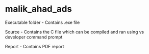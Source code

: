 # malik_ahad_ads



Executable folder - Contains .exe file

Source - Contains the C file which can be compiled and ran using vs developer command prompt

Report -  Contains PDF report
